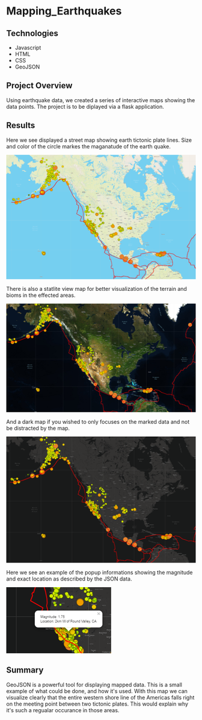 # Mapping_Earthquakes
## Technologies
- Javascript
- HTML
- CSS
- GeoJSON
## Project Overview
Using earthquake data, we created a series of interactive maps showing the data points. The project is to be diplayed via a flask application. 
## Results
Here we see displayed a street map showing earth tictonic plate lines. Size and color of the circle markes the maganatude of the earth quake. 

![street](https://github.com/Hamza97anh/Mapping_Earthquakes/blob/0dcc0c17ca55cd9491daea58b450811dd9c69594/Image/Streets.PNG)

There is also a statlite view map for better visualization of the terrain and bioms in the effected areas.  

![satalite](https://github.com/Hamza97anh/Mapping_Earthquakes/blob/0dcc0c17ca55cd9491daea58b450811dd9c69594/Image/Satalite.PNG)

And a dark map if you wished to only focuses on the marked data and not be distracted by the map. 

![data](https://github.com/Hamza97anh/Mapping_Earthquakes/blob/0dcc0c17ca55cd9491daea58b450811dd9c69594/Image/Dark.PNG)

Here we see an example of the popup informations showing the magnitude and exact location as described by the JSON data.

![popup](https://github.com/Hamza97anh/Mapping_Earthquakes/blob/0dcc0c17ca55cd9491daea58b450811dd9c69594/Image/Popup%20tab.PNG)

## Summary

GeoJSON is a powerful tool for displaying mapped data. This is a small example of what could be done, and how it's used. With this map we can visualize clearly that the entire western shore line of the Americas falls right on the meeting point between two tictonic plates. This would explain why it's such a regualar occurance in those areas. 
